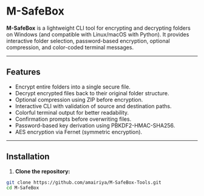 # M-SafeBox

**M-SafeBox** is a lightweight CLI tool for encrypting and decrypting folders on Windows (and compatible with Linux/macOS with Python). It provides interactive folder selection, password-based encryption, optional compression, and color-coded terminal messages.

---

## Features

- Encrypt entire folders into a single secure file.
- Decrypt encrypted files back to their original folder structure.
- Optional compression using ZIP before encryption.
- Interactive CLI with validation of source and destination paths.
- Colorful terminal output for better readability.
- Confirmation prompts before overwriting files.
- Password-based key derivation using PBKDF2-HMAC-SHA256.
- AES encryption via Fernet (symmetric encryption).

---

## Installation

1. **Clone the repository:**

```bash
git clone https://github.com/amairiya/M-SafeBox-Tools.git
cd M-SafeBox
